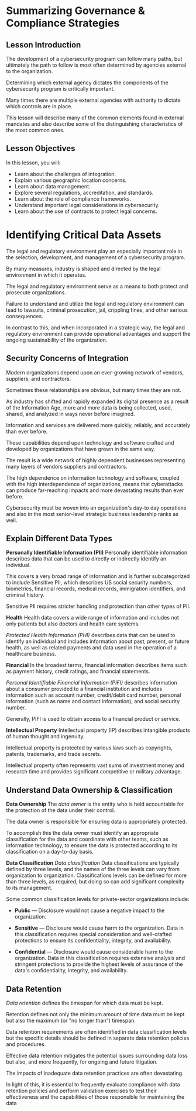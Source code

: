 # Summarizing Governance & Compliance Strategies

## Lesson Introduction
The development of a cybersecurity program can follow many paths, but ultimately the path to follow is most often determined by agencies external to the organization. 

Determining which external agency dictates the components of the cybersecurity program is critically important. 

Many times there are multiple external agencies with authority to dictate which controls are in place. 

This lesson will describe many of the common elements found in external mandates and also describe some of the distinguishing characteristics of the most common ones.

## Lesson Objectives
In this lesson, you will:
- Learn about the challenges of integration.
- Explain various geographic location concerns.
- Learn about data management.
- Explore several regulations, accreditation, and standards.
- Learn about the role of compliance frameworks.
- Understand important legal considerations in cybersecurity.
- Learn about the use of contracts to protect legal concerns.

# Identifying Critical Data Assets
The legal and regulatory environment play an especially important role in the selection, development, and management of a cybersecurity program. 

By many measures, industry is shaped and directed by the legal environment in which it operates. 

The legal and regulatory environment serve as a means to both protect and prosecute organizations. 

Failure to understand and utilize the legal and regulatory environment can lead to lawsuits, criminal prosecution, jail, crippling fines, and other serious consequences. 

In contrast to this, and when incorporated in a strategic way, the legal and regulatory environment can provide operational advantages and support the ongoing sustainability of the organization.

## Security Concerns of Integration
Modern organizations depend upon an ever-growing network of vendors, suppliers, and contractors. 

Sometimes these relationships are obvious, but many times they are not. 

As industry has shifted and rapidly expanded its digital presence as a result of the Information Age, more and more data is being collected, used, shared, and analyzed in ways never before imagined. 

Information and services are delivered more quickly, reliably, and accurately than ever before. 

These capabilities depend upon technology and software crafted and developed by organizations that have grown in the same way. 

The result is a wide network of highly dependent businesses representing many layers of vendors suppliers and contractors.

The high dependence on information technology and software, coupled with the high interdependence of organizations, means that cyberattacks can produce far-reaching impacts and more devastating results than ever before. 

Cybersecurity must be woven into an organization's day-to day operations and also in the most senior-level strategic business leadership ranks as well.

## Explain Different Data Types
**Personally Identifiable Information (PII)**
Personally identifiable information describes data that can be used to directly or indirectly identify an individual. 

This covers a very broad range of information and is further subcategorized to include Sensitive PII, which describes US social security numbers, biometrics, financial records, medical records, immigration identifiers, and criminal history. 

Sensitive PII requires stricter handling and protection than other types of PII.

**Health**
Health data covers a wide range of information and includes not only patients but also doctors and health care systems. 

*Protected Health Information (PHI)* describes data that can be used to identify an individual and includes information about past, present, or future health, as well as related payments and data used in the operation of a healthcare business.

**Financial**
In the broadest terms, financial information describes items such as payment history, credit ratings, and financial statements. 

*Personal Identifiable Financial Information (PIFI)* describes information about a consumer provided to a financial institution and includes information such as account number, credit/debit card number, personal information (such as name and contact information), and social security number. 

Generally, PIFI is used to obtain access to a financial product or service.

**Intellectual Property**
Intellectual property (IP) describes intangible products of human thought and ingenuity. 

Intellectual property is protected by various laws such as copyrights, patents, trademarks, and trade secrets. 

Intellectual property often represents vast sums of investment money and research time and provides significant competitive or military advantage.

## Understand Data Ownership & Classification
**Data Ownership**
The *data owner* is the entity who is held accountable for the protection of the data under their control. 

The data owner is responsible for ensuring data is appropriately protected. 

To accomplish this the data owner must identify an appropriate classification for the data and coordinate with other teams, such as information technology, to ensure the data is protected according to its classification on a day-to-day basis.

**Data Classification**
*Data classification* Data classifications are typically defined by three levels, and the names of the three levels can vary from organization to organization. Classifications levels can be defined for more than three levels, as required, but doing so can add significant complexity to its management.

Some common classification levels for private-sector organizations include:

- **Public** — Disclosure would not cause a negative impact to the organization.

- **Sensitive** — Disclosure would cause harm to the organization. Data in this classification requires special consideration and well-crafted protections to ensure its confidentiality, integrity, and availability.
    
- **Confidential** — Disclosure would cause considerable harm to the organization. Data in this classification requires extensive analysis and stringent protections to provide the highest levels of assurance of the data's confidentiality, integrity, and availability.

## Data Retention
*Data retention* defines the timespan for which data must be kept. 

Retention defines not only the minimum amount of time data must be kept but also the maximum (or "no longer than") timespan. 

Data retention requirements are often identified in data classification levels but the specific details should be defined in separate data retention policies and procedures. 

Effective data retention mitigates the potential issues surrounding data loss but also, and more frequently, for ongoing and future litigation.

The impacts of inadequate data retention practices are often devastating. 

In light of this, it is essential to frequently evaluate compliance with data retention policies and perform validation exercises to test their effectiveness and the capabilities of those responsible for maintaining the data